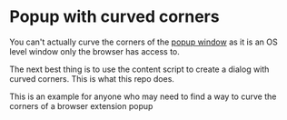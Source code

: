# Popup with curved corners

You can't actually curve the corners of the [popup window](https://developer.chrome.com/docs/extensions/develop/ui/add-popup) as it is an OS level window only the browser has access to.

The next best thing is to use the content script to create a dialog with curved corners. This is what this repo does.

This is an example for anyone who may need to find a way to curve the corners of a browser extension popup